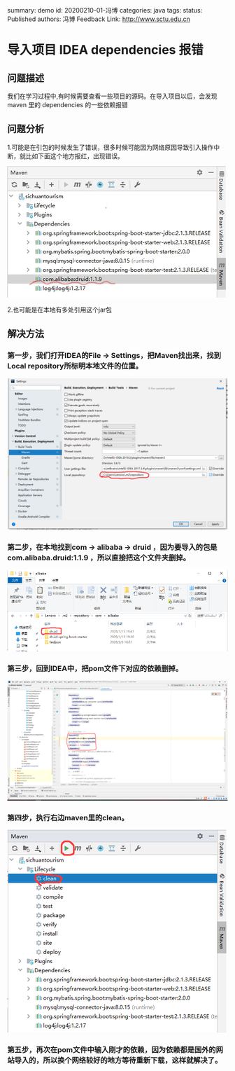 summary: demo
id: 20200210-01-冯博
categories: java
tags: 
status: Published
authors: 冯博
Feedback Link: http://www.sctu.edu.cn

# 导入项目 IDEA dependencies 报错

## 问题描述

我们在学习过程中,有时候需要查看一些项目的源码。在导入项目以后，会发现 maven 里的 dependencies 的一些依赖报错

## 问题分析

1.可能是在引包的时候发生了错误，很多时候可能因为网络原因导致引入操作中断，就比如下面这个地方报红，出现错误。

![](assets/20200210-01-冯博-01.png)

2.也可能是在本地有多处引用这个jar包

## 解决方法

### 第一步，我们打开IDEA的File -> Settings，把Maven找出来，找到Local repository所标明本地文件的位置。

![](assets/20200210-01-冯博-02.png)

### 第二步，在本地找到com -> alibaba -> druid ，因为要导入的包是com.alibaba.druid:1.1.9 ，所以直接把这个文件夹删掉。

![](assets/20200210-01-冯博-03.png)

### 第三步，回到IDEA中，把pom文件下对应的依赖删掉。

![](assets/20200210-01-冯博-04.png)

### 第四步，执行右边maven里的clean。

![](assets/20200210-01-冯博-05.png)

### 第五步，再次在pom文件中输入刚才的依赖，因为依赖都是国外的网站导入的，所以换个网络较好的地方等待重新下载，这样就解决了。